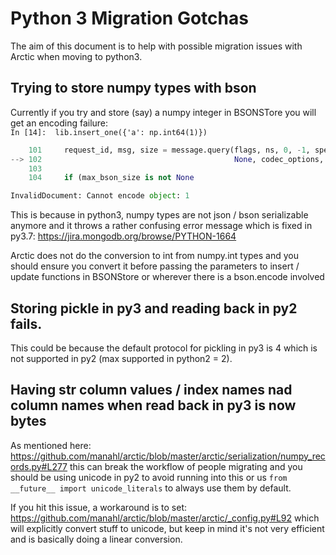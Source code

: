 # Python 3 Migration Gotchas

The aim of this document is to help with possible migration issues with Arctic when moving to python3.

## Trying to store numpy types with bson

Currently if you try and store (say) a numpy integer in BSONSTore you will get an encoding failure:  
`In [14]:  lib.insert_one({'a': np.int64(1)})`

```python
    101     request_id, msg, size = message.query(flags, ns, 0, -1, spec,
--> 102                                           None, codec_options, check_keys)
    103 
    104     if (max_bson_size is not None

InvalidDocument: Cannot encode object: 1
```
This is because in python3, numpy types are not json / bson serializable anymore and it throws a rather confusing 
error message which is fixed in py3.7: https://jira.mongodb.org/browse/PYTHON-1664

Arctic does not do the conversion to int from numpy.int types and you should ensure you convert it before passing
the parameters to insert / update functions in BSONStore or wherever there is a bson.encode involved

## Storing pickle in py3 and reading back in py2 fails.

This could be because the default protocol for pickling in py3 is 4 which is not supported in py2 (max supported in python2 = 2).

## Having str column values / index names nad column names when read back in py3 is now bytes

As mentioned here: https://github.com/manahl/arctic/blob/master/arctic/serialization/numpy_records.py#L277 this can
break the workflow of people migrating and you should be using unicode in py2 to avoid running into this or us
`from __future__ import unicode_literals` to always use them by default.

If you hit this issue, a workaround is to set: https://github.com/manahl/arctic/blob/master/arctic/_config.py#L92
which will explicitly convert stuff to unicode, but keep in mind it's not very efficient and is basically doing
a linear conversion. 

